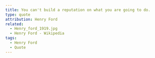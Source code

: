 ```yaml
---
title: You can't build a reputation on what you are going to do.
type: quote
attribution: Henry Ford
related:
  - Henry_ford_1919.jpg
  - Henry Ford - Wikipedia
tags:
  - Henry Ford
  - Quote
---
```

